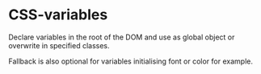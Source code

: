 # CSS-variables

Declare variables in the root of the DOM and use as global object or overwrite in specified classes.

Fallback is also optional for variables initialising font or color for example.
